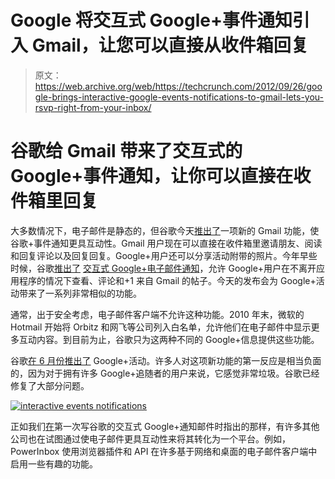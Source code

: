 # Google 将交互式 Google+事件通知引入 Gmail，让您可以直接从收件箱回复

> 原文：<https://web.archive.org/web/https://techcrunch.com/2012/09/26/google-brings-interactive-google-events-notifications-to-gmail-lets-you-rsvp-right-from-your-inbox/>

# 谷歌给 Gmail 带来了交互式的 Google+事件通知，让你可以直接在收件箱里回复

大多数情况下，电子邮件是静态的，但谷歌今天[推出了](https://web.archive.org/web/20221207144127/https://plus.google.com/u/1/105354532715798223299/posts/Fwxxb6NNwkM)一项新的 Gmail 功能，使谷歌+事件通知更具互动性。Gmail 用户现在可以直接在收件箱里邀请朋友、阅读和回复评论以及回复回复。Google+用户还可以分享活动附带的照片。今年早些时候，谷歌[推出了](https://web.archive.org/web/20221207144127/http://gmailblog.blogspot.com/2012/05/better-google-notification-experience.html) [交互式 Google+电子邮件通知](https://web.archive.org/web/20221207144127/https://beta.techcrunch.com/2012/05/08/google-makes-google-notifications-in-gmail-more-interactive/)，允许 Google+用户在不离开应用程序的情况下查看、评论和+1 来自 Gmail 的帖子。今天的发布会为 Google+活动带来了一系列非常相似的功能。

通常，出于安全考虑，电子邮件客户端不允许这种功能。2010 年末，微软的 Hotmail 开始将 Orbitz 和网飞等公司列入白名单，允许他们在电子邮件中显示更多互动内容。到目前为止，谷歌只为这两种不同的 Google+信息提供这些功能。

谷歌[在 6 月份推出了](https://web.archive.org/web/20221207144127/http://googleblog.blogspot.com/2012/06/1.html) Google+活动。许多人对这项新功能的第一反应是相当负面的，因为对于拥有许多 Google+追随者的用户来说，它感觉非常垃圾。谷歌已经修复了大部分问题。

[![](img/590ed1bd88a8e9e81597c867062d0609.png "interactive events notifications")](https://web.archive.org/web/20221207144127/https://beta.techcrunch.com/2012/09/26/google-brings-interactive-google-events-notifications-to-gmail-lets-you-rsvp-right-from-your-inbox/interactive-events-notifications/)

正如我们[在](https://web.archive.org/web/20221207144127/https://beta.techcrunch.com/2012/05/08/google-makes-google-notifications-in-gmail-more-interactive/)第一次写谷歌的交互式 Google+通知邮件时指出的那样，有许多其他公司也在试图通过使电子邮件更具互动性来将其转化为一个平台。例如，PowerInbox 使用浏览器插件和 API 在许多基于网络和桌面的电子邮件客户端中启用一些有趣的功能。